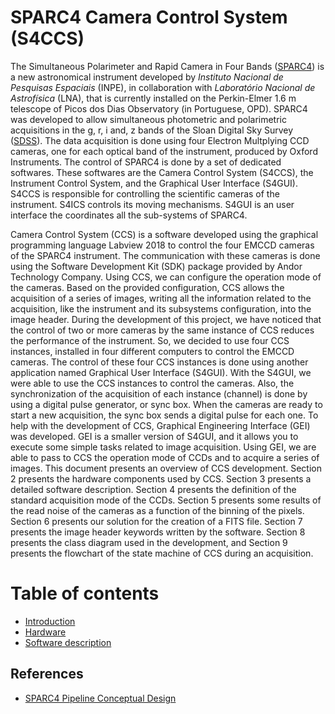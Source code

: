 # SPARC4 Camera Control System (S4CCS)

The Simultaneous Polarimeter and Rapid Camera in Four Bands ([SPARC4](https://coast.lna.br/home/sparc4)) is a new astronomical instrument developed by *Instituto Nacional de Pesquisas Espaciais* (INPE), in collaboration with *Laboratório Nacional de Astrofísica* (LNA), that is currently installed on the Perkin-Elmer 1.6 m telescope of Picos dos Dias Observatory (in Portuguese, OPD). SPARC4 was developed to allow simultaneous photometric and polarimetric acquisitions in the g, r, i and, z bands of the Sloan Digital Sky Survey ([SDSS](https://www.sdss.org/)). The data acquisition is done using four Electron Multplying CCD cameras, one for each optical band of the instrument, produced by Oxford Instruments. The control of SPARC4 is done by a set of dedicated softwares. These softwares are the Camera Control System (S4CCS), the Instrument Control System, and the Graphical User Interface (S4GUI). S4CCS is responsible for controlling the scientific cameras of the instrument. S4ICS controls its moving mechanisms. S4GUI is an user interface the coordinates all the sub-systems of SPARC4.

Camera Control System (CCS) is a software developed using the graphical programming language Labview 2018 to control the four EMCCD cameras of the SPARC4 instrument. The communication with these cameras is done using the Software Development Kit (SDK) package provided by Andor Technology Company. Using CCS, we can configure the operation mode of the cameras. Based on the provided configuration, CCS allows the acquisition of a series of images, writing all the information related to the acquisition, like the instrument and its subsystems configuration, into the image  header.
During the development of this project, we have noticed that the control of two or more cameras by the same instance of CCS reduces the performance of the instrument. So, we decided to use four CCS instances, installed in four different computers to control the EMCCD cameras. The control of these four CCS instances is done using another application named Graphical User Interface (S4GUI). With the S4GUI, we were able to use the CCS instances to control the cameras. Also, the synchronization of the acquisition of each instance (channel) is done by using a digital pulse generator, or sync box. When the cameras are ready to start a new acquisition, the sync box sends a digital pulse for each one. 
To help with the development of CCS, Graphical Engineering Interface (GEI) was developed. GEI is a smaller version of S4GUI, and it allows you to execute some simple tasks related to image acquisition. Using GEI, we are able to pass to CCS the operation mode of CCDs and to acquire a series of images.
This document presents an overview of CCS development. Section 2 presents the hardware components used by CCS. Section 3 presents a detailed software description. Section 4 presents the definition of the standard acquisition mode of the CCDs.  Section 5 presents some results of the read noise of the cameras as a function of the binning of the pixels. Section 6 presents our solution for the creation of a FITS file. Section 7 presents the image header keywords written by the software. Section 8 presents the class diagram used in the development, and Section 9 presents the flowchart of the state machine of CCS during an acquisition.	

# Table of contents

* [Introduction](index.md)
* [Hardware](md_files/hardware.md)
* [Software description](md_files/description.md)




## References

* [SPARC4 Pipeline Conceptual Design](https://docs.google.com/document/d/1XMjYvKL8cMeHNLGMJ8LkWZRggZ6GBdIkDbU32HSNDus/edit?usp=sharing)